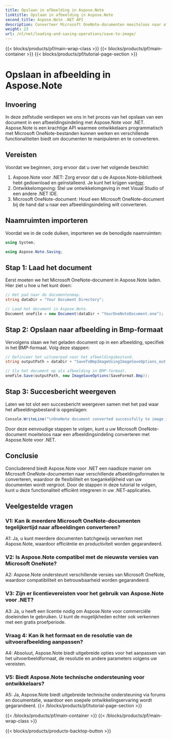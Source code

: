 ```yaml
---
title: Opslaan in afbeelding in Aspose.Note
linktitle: Opslaan in afbeelding in Aspose.Note
second_title: Aspose.Note .NET API
description: Converteer Microsoft OneNote-documenten moeiteloos naar afbeeldingsformaat in BMP met Aspose.Note voor .NET. Naadloze integratie, eenvoudige stappen en robuuste functionaliteit.
weight: 23
url: /nl/net/loading-and-saving-operations/save-to-image/
---
```


{{< blocks/products/pf/main-wrap-class >}}
{{< blocks/products/pf/main-container >}}
{{< blocks/products/pf/tutorial-page-section >}}

# Opslaan in afbeelding in Aspose.Note

## Invoering

In deze zelfstudie verdiepen we ons in het proces van het opslaan van een document in een afbeeldingsindeling met Aspose.Note voor .NET. Aspose.Note is een krachtige API waarmee ontwikkelaars programmatisch met Microsoft OneNote-bestanden kunnen werken en verschillende functionaliteiten biedt om documenten te manipuleren en te converteren.

## Vereisten

Voordat we beginnen, zorg ervoor dat u over het volgende beschikt:

1.  Aspose.Note voor .NET: Zorg ervoor dat u de Aspose.Note-bibliotheek hebt gedownload en geïnstalleerd. Je kunt het krijgen van[hier](https://releases.aspose.com/note/net/).
2. Ontwikkelomgeving: Stel uw ontwikkelomgeving in met Visual Studio of een andere .NET IDE.
3. Microsoft OneNote-document: Houd een Microsoft OneNote-document bij de hand dat u naar een afbeeldingsindeling wilt converteren.

## Naamruimten importeren

Voordat we in de code duiken, importeren we de benodigde naamruimten:

```csharp
using System;

using Aspose.Note.Saving;
```

## Stap 1: Laad het document

Eerst moeten we het Microsoft OneNote-document in Aspose.Note laden. Hier ziet u hoe u het kunt doen:

```csharp
// Het pad naar de documentenmap.
string dataDir = "Your Document Directory";

// Laad het document in Aspose.Note.
Document oneFile = new Document(dataDir + "YourOneNoteDocument.one");
```

## Stap 2: Opslaan naar afbeelding in Bmp-formaat

Vervolgens slaan we het geladen document op in een afbeelding, specifiek in het BMP-formaat. Volg deze stappen:

```csharp
// Definieer het uitvoerpad voor het afbeeldingsbestand.
string outputPath = dataDir + "SaveToBmpImageUsingImageSaveOptions_out.bmp";

// Sla het document op als afbeelding in BMP-formaat.
oneFile.Save(outputPath, new ImageSaveOptions(SaveFormat.Bmp));
```

## Stap 3: Succesbericht weergeven

Laten we tot slot een succesbericht weergeven samen met het pad waar het afbeeldingsbestand is opgeslagen:

```csharp
Console.WriteLine("\nOneNote document converted successfully to image in BMP format.\nFile saved at " + outputPath);
```

Door deze eenvoudige stappen te volgen, kunt u uw Microsoft OneNote-document moeiteloos naar een afbeeldingsindeling converteren met Aspose.Note voor .NET.

## Conclusie

Concluderend biedt Aspose.Note voor .NET een naadloze manier om Microsoft OneNote-documenten naar verschillende afbeeldingsformaten te converteren, waardoor de flexibiliteit en toegankelijkheid van uw documenten wordt vergroot. Door de stappen in deze tutorial te volgen, kunt u deze functionaliteit efficiënt integreren in uw .NET-applicaties.

## Veelgestelde vragen

### V1: Kan ik meerdere Microsoft OneNote-documenten tegelijkertijd naar afbeeldingen converteren?

A1: Ja, u kunt meerdere documenten batchgewijs verwerken met Aspose.Note, waardoor efficiëntie en productiviteit worden gegarandeerd.

### V2: Is Aspose.Note compatibel met de nieuwste versies van Microsoft OneNote?

A2: Aspose.Note ondersteunt verschillende versies van Microsoft OneNote, waardoor compatibiliteit en betrouwbaarheid worden gegarandeerd.

### V3: Zijn er licentievereisten voor het gebruik van Aspose.Note voor .NET?

A3: Ja, u heeft een licentie nodig om Aspose.Note voor commerciële doeleinden te gebruiken. U kunt de mogelijkheden echter ook verkennen met een gratis proefperiode.

### Vraag 4: Kan ik het formaat en de resolutie van de uitvoerafbeelding aanpassen?

A4: Absoluut, Aspose.Note biedt uitgebreide opties voor het aanpassen van het uitvoerbeeldformaat, de resolutie en andere parameters volgens uw vereisten.

### V5: Biedt Aspose.Note technische ondersteuning voor ontwikkelaars?

A5: Ja, Aspose.Note biedt uitgebreide technische ondersteuning via forums en documentatie, waardoor een soepele ontwikkelingservaring wordt gegarandeerd.
{{< /blocks/products/pf/tutorial-page-section >}}

{{< /blocks/products/pf/main-container >}}
{{< /blocks/products/pf/main-wrap-class >}}

{{< blocks/products/products-backtop-button >}}
